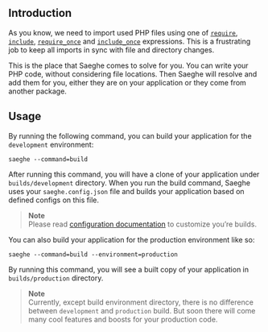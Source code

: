 ## Introduction

As you know, we need to import used PHP files using one of [`require`](https://www.php.net/manual/en/function.require.php), 
[`include`](https://www.php.net/manual/en/function.include.php), 
[`require_once`](https://www.php.net/manual/en/function.require-once.php) and 
[`include_once`](https://www.php.net/manual/en/function.include-once.php) expressions.
This is a frustrating job to keep all imports in sync with file and directory changes.

This is the place that Saeghe comes to solve for you. You can write your PHP code, without considering file locations. 
Then Saeghe will resolve and add them for you, either they are on your application or they come from another package.

## Usage

By running the following command, you can build your application for the `development` environment:

```shell
saeghe --command=build
```

After running this command, you will have a clone of your application under `builds/development` directory.
When you run the build command, Saeghe uses your `saeghe.config.json` file and builds your application based on defined configs on this file.

> **Note**  
> Please read [configuration documentation](https://saeghe.com/documentations/customization) to customize you’re builds.

You can also build your application for the production environment like so:

```shell
saeghe --command=build --environment=production
```

By running this command, you will see a built copy of your application in `builds/production` directory.

> **Note**  
> Currently, except build environment directory, there is no difference between `development` and `production` build. 
> But soon there will come many cool features and boosts for your production code.
